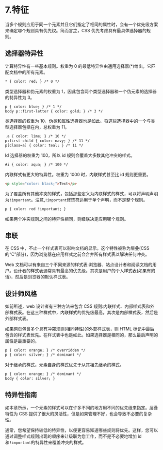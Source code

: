 # 7.特征

当多个规则应用于同一个元素并且它们指定了相同的属性时，会有一个优先级方案来确定哪个规则具有优先权。简而言之，CSS 优先考虑具有最具体选择器的规则。

## 选择器特异性

计算特异性有一些基本规则。权重为 0 的最低特异性由通用选择器(*)给出，它匹配文档中的所有元素。

```html
* { color: red; } /* 0 */

```

类型选择器和伪元素的权重为 1，因此包含两个类型选择器和一个伪元素的选择器的特异性为 3。

```html
p { color: blue; } /* 1 */
body p::first-letter { color: gold; } /* 3 */

```

类选择器的权重为 10，伪类和属性选择器也是如此。将这些选择器中的一个与类型选择器包括在内，总权重为 11。

```html
.a { color: lime; } /* 10 */
p:first-child { color: navy; } /* 11 */
p[class=a] { color: teal; } /* 11 */

```

Id 选择器的权重为 100，所以 id 规则会覆盖大多数其他冲突的样式。

```html
#i { color: aqua; } /* 100 */

```

内联样式有更大的特异性。权重为 1000 时，内联样式甚至比 id 规则更重要。

```html
<p style="color: black;">Text</p>

```

为了覆盖所有其他冲突的样式，包括那些定义为内联样式的样式，可以将声明声明为`!important`。注意,`!important`修饰符适用于单个声明，而不是整个规则。

```html
p { color: red !important; }

```

如果两个冲突规则之间的特异性相同，则级联决定应用哪个规则。

## 串联

在 CSS 中，不止一个样式表可以影响文档的显示。这个特性被称为层叠(CSS 的“C”部分)，因为浏览器在应用样式之前会合并所有样式表以解决任何冲突。

Web 文档可以有来自三个不同来源的样式表:浏览器、站点设计者和阅读文档的用户。设计者的样式表通常具有最高的优先级，其次是用户的个人样式表(如果有的话)，然后是浏览器的默认样式表。

## 设计师风格

如前所述，web 设计者有三种方法来包含 CSS 规则:内联样式、内部样式表和外部样式表。在这三种样式中，内联样式的优先级最高，其次是内部样式表，然后是外部样式表。

如果网页包含多个具有冲突规则(相同特性)的外部样式表，则 HTML 标记中最后包含的样式表优先。在样式表中也是如此。如果选择器是相同的，那么最后声明的属性是最重要的。

```html
p { color: orange; } /* overridden */
p { color: silver; } /* dominant */

```

对于继承的样式，元素自身的样式优先于从其祖先继承的样式。

```html
p { color: orange; } /* dominant */
body { color: silver; }

```

## 特异性指南

如本章所示，一个元素的样式可以在许多不同的地方用不同的优先级来指定。层叠特性为 CSS 提供了很大的灵活性，但是如果管理不好，也会导致不必要的复杂性。

通常，您希望保持较低的特异性，以便更容易知道哪些规则将优先。这样，您可以通过调整样式规则出现的顺序来让级联为您工作，而不是不必要地增加 id 和`!important`的特异性来覆盖冲突的样式。